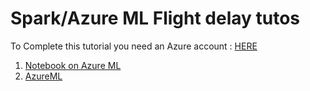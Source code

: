 # Spark/Azure ML Flight delay tutos

To Complete this tutorial you need an Azure account : [HERE](https://portal.azure.com/#home)

1. [Notebook on Azure ML](./tutoSparkFlightDelays)
2. [AzureML](./tutoAzureML)
